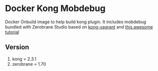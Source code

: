 # Docker Kong Mobdebug

Docker Onbuild image to help build kong plugin. It includes mobdebug bundled with Zerobrane Studio based on [kong-vagrant](https://github.com/Mashape/kong-vagrant) and [this awesome tutorial](http://lua-programming.blogspot.co.id/2015/12/how-to-debug-kong-plugins-on-windows.html)

## Version

1. kong = 2.3.1
1. zerobrane = 1.70
